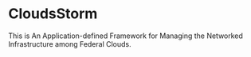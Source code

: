 # CloudsStorm

This is An Application-defined Framework for Managing the Networked Infrastructure among Federal Clouds.